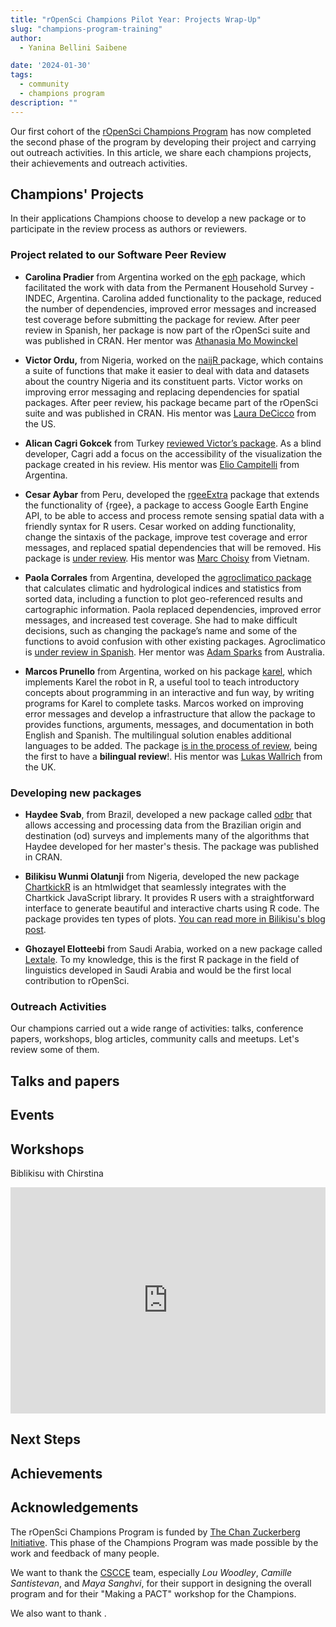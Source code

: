 ```yaml
---
title: "rOpenSci Champions Pilot Year: Projects Wrap-Up"
slug: "champions-program-training"
author:
  - Yanina Bellini Saibene

date: '2024-01-30'
tags:
  - community
  - champions program
description: ""
---
```


Our first cohort of the [rOpenSci Champions Program](/champions/) has now completed the second phase of the program by developing their project and carrying out outreach activities. In this article, we share each champions projects, their achievements and outreach activities.

## Champions' Projects

In their applications Champions choose to develop a new package or to participate in the review process as authors or reviewers.

### Project related to our Software Peer Review

-   **Carolina Pradier** from Argentina worked on the [eph](https://docs.ropensci.org/eph/) package, which facilitated the work with data from the Permanent Household Survey - INDEC, Argentina. Carolina added functionality to the package, reduced the number of dependencies, improved error messages and increased test coverage before submitting the package for review. After peer review in Spanish, her package is now part of the rOpenSci suite and was published in CRAN. Her mentor was [Athanasia Mo Mowinckel](/author/athanasia-mo-mowinckel/)

-   **Victor Ordu,** from Nigeria, worked on the [naijR ](https://docs.ropensci.org/naijR/)package, which contains a suite of functions that make it easier to deal with data and datasets about the country Nigeria and its constituent parts. Victor works on improving error messaging and replacing dependencies for spatial packages. After peer review, his package became part of the rOpenSci suite and was published in CRAN. His mentor was [Laura DeCicco](/author/laura-decicco/) from the US.  

-   **Alican Cagri Gokcek** from Turkey [reviewed Victor’s package](https://github.com/ropensci/software-review/issues/600). As a blind developer, Cagri add a focus on the accessibility of the visualization the package created in his review. His mentor was [Elio Campitelli](/author/elio-campitelli/) from Argentina. 

-   **Cesar Aybar** from Peru, developed the [rgeeExtra](https://r-earthengine.com/rgeeExtra/index.html) package that extends the functionality of {rgee}, a package to access Google Earth Engine API, to be able to access and process remote sensing spatial data with a friendly syntax for R users. Cesar worked on adding functionality, change the sintaxis of the package, improve test coverage and error messages, and replaced spatial dependencies that will be removed. His package is [under review](https://github.com/ropensci/software-review/issues/608). His mentor was [Marc Choisy](/author/marc-choisy/) from Vietnam.

-   **Paola Corrales** from Argentina, developed the [agroclimatico package](https://github.com/AgRoMeteorologiaINTA/agroclimatico) that calculates climatic and hydrological indices and statistics from sorted data, including a function to plot geo-referenced results and cartographic information. Paola replaced dependencies, improved error messages, and increased test coverage. She had to make difficult decisions, such as changing the package’s name and some of the functions to avoid confusion with other existing packages. Agroclimatico is [under review in Spanish](https://github.com/ropensci/software-review/issues/599). Her mentor was [Adam Sparks](/author/adam-sparks/) from Australia.

-   **Marcos Prunello** from Argentina, worked on his package [karel](https://mpru.github.io/karel/), which implements Karel the robot in R, a useful tool to teach introductory concepts about programming in an interactive and fun way, by writing programs for Karel to complete tasks. Marcos worked on improving error messages and develop a infrastructure that allow the package to provides functions, arguments, messages, and documentation in both English and Spanish.  The multilingual solution enables additional languages to be added. The package [is in the process of review](https://github.com/ropensci/software-review/issues/620), being the first to have a **bilingual review**!. His mentor was [Lukas Wallrich](author/lukas-wallrich/) from the UK. 


### Developing new packages

-   **Haydee Svab**, from Brazil, developed a new package called [odbr](https://cran.r-project.org/web/packages/odbr/index.html) that allows accessing and processing data from the Brazilian origin and destination (od) surveys and implements many of the algorithms that Haydee developed for her master's thesis. The package was published in CRAN.

-   **Bilikisu Wunmi Olatunji** from Nigeria, developed the new package [ChartkickR](https://github.com/BWOlatunji/chartkickR) is an htmlwidget that seamlessly integrates with the Chartkick JavaScript library. It provides R users with a straightforward interface to generate beautiful and interactive charts using R code. The package provides ten types of plots. [You can read more in Bilikisu's blog post](/blog/).

-   **Ghozayel Elotteebi** from Saudi Arabia, worked on a new package called [Lextale](https://ghozayel.github.io/Lextale/). To my knowledge, this is the first R package in the field of linguistics developed in Saudi Arabia and would be the first local contribution to rOpenSci.


### Outreach Activities

Our champions carried out a wide range of activities: talks, conference papers, workshops, blog articles, community calls and meetups. Let's review some of them.

## Talks and papers

## Events

## Workshops

Biblikisu with Chirstina

<iframe src="https://www.linkedin.com/embed/feed/update/urn:li:share:7113276364912308224" height="362" width="504" frameborder="0" allowfullscreen title="Publicación integrada">

</iframe>

## Next Steps

## Achievements

## Acknowledgements

The rOpenSci Champions Program is funded by [The Chan Zuckerberg Initiative](https://chanzuckerberg.com/). This phase of the Champions Program was made possible by the work and feedback of many people.

We want to thank the [CSCCE](https://www.cscce.org/) team, especially *Lou Woodley*, *Camille Santistevan*, and *Maya Sanghvi*, for their support in designing the overall program and for their "Making a PACT" workshop for the Champions.

We also want to thank .
